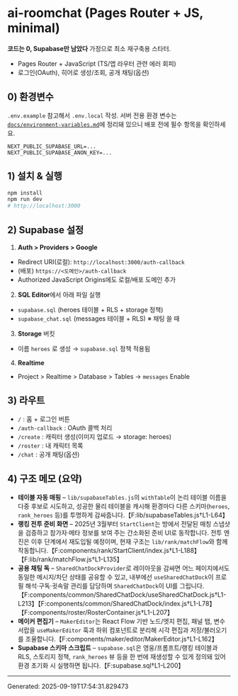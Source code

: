 # ai-roomchat (Pages Router + JS, minimal)

**코드는 0, Supabase만 남았다** 가정으로 최소 재구축용 스타터.
- Pages Router + JavaScript (TS/앱 라우터 관련 에러 회피)
- 로그인(OAuth), 히어로 생성/조회, 공개 채팅(옵션)

## 0) 환경변수
`.env.example` 참고해서 `.env.local` 작성. 서버 전용 환경 변수는 [`docs/environment-variables.md`](docs/environment-variables.md)에 정리돼 있으니 배포 전에 필수 항목을 확인하세요.
```
NEXT_PUBLIC_SUPABASE_URL=...
NEXT_PUBLIC_SUPABASE_ANON_KEY=...
```

## 1) 설치 & 실행
```bash
npm install
npm run dev
# http://localhost:3000
```

## 2) Supabase 설정
1) **Auth > Providers > Google**
- Redirect URI(로컬): `http://localhost:3000/auth-callback`
- (배포) `https://<도메인>/auth-callback`
- Authorized JavaScript Origins에도 로컬/배포 도메인 추가

2) **SQL Editor**에서 아래 파일 실행
- `supabase.sql`  (heroes 테이블 + RLS + storage 정책)
- `supabase_chat.sql`  (messages 테이블 + RLS)  ※ 채팅 쓸 때

3) **Storage** 버킷
- 이름 `heroes` 로 생성 → `supabase.sql` 정책 적용됨

4) **Realtime**
- Project > Realtime > Database > Tables → `messages` Enable

## 3) 라우트
- `/` : 홈 + 로그인 버튼
- `/auth-callback` : OAuth 콜백 처리
- `/create` : 캐릭터 생성(이미지 업로드 → storage: heroes)
- `/roster` : 내 캐릭터 목록
- `/chat` : 공개 채팅(옵션)

## 4) 구조 메모 (요약)
- **테이블 자동 매핑** – `lib/supabaseTables.js`의 `withTable`이 논리 테이블 이름을 다중 후보로 시도하고, 성공한 물리 테이블을 캐시해 환경마다 다른 스키마(`heroes`, `rank_heroes` 등)를 투명하게 감싸줍니다.【F:lib/supabaseTables.js†L1-L64】
- **랭킹 전투 준비 화면** – 2025년 3월부터 `StartClient`는 방에서 전달된 매칭 스냅샷을 검증하고 참가자·메타 정보를 보여 주는 간소화된 준비 UI로 동작합니다. 전투 엔진은 이후 단계에서 재도입될 예정이며, 현재 구조는 `lib/rank/matchFlow`와 함께 작동합니다.【F:components/rank/StartClient/index.js†L1-L188】【F:lib/rank/matchFlow.js†L1-L135】
- **공용 채팅 독** – `SharedChatDockProvider`로 레이아웃을 감싸면 어느 페이지에서도 동일한 메시지/차단 상태를 공유할 수 있고, 내부에선 `useSharedChatDock`이 프로필 해석·구독·귓속말 관리를 담당하며 `SharedChatDock`이 UI를 그립니다.【F:components/common/SharedChatDock/useSharedChatDock.js†L1-L213】【F:components/common/SharedChatDock/index.js†L1-L78】【F:components/roster/RosterContainer.js†L1-L207】
- **메이커 편집기** – `MakerEditor`는 React Flow 기반 노드/엣지 편집, 패널 탭, 변수 서랍을 `useMakerEditor` 훅과 하위 컴포넌트로 분리해 시각 편집과 저장/불러오기를 조율합니다.【F:components/maker/editor/MakerEditor.js†L1-L162】
- **Supabase 스키마 스크립트** – `supabase.sql`은 영웅/프롬프트/랭킹 테이블과 RLS, 스토리지 정책, `rank_heroes` 뷰 등을 한 번에 재생성할 수 있게 정의돼 있어 환경 초기화 시 실행하면 됩니다.【F:supabase.sql†L1-L200】

---
Generated: 2025-09-19T17:54:31.829473
<!-- -->
